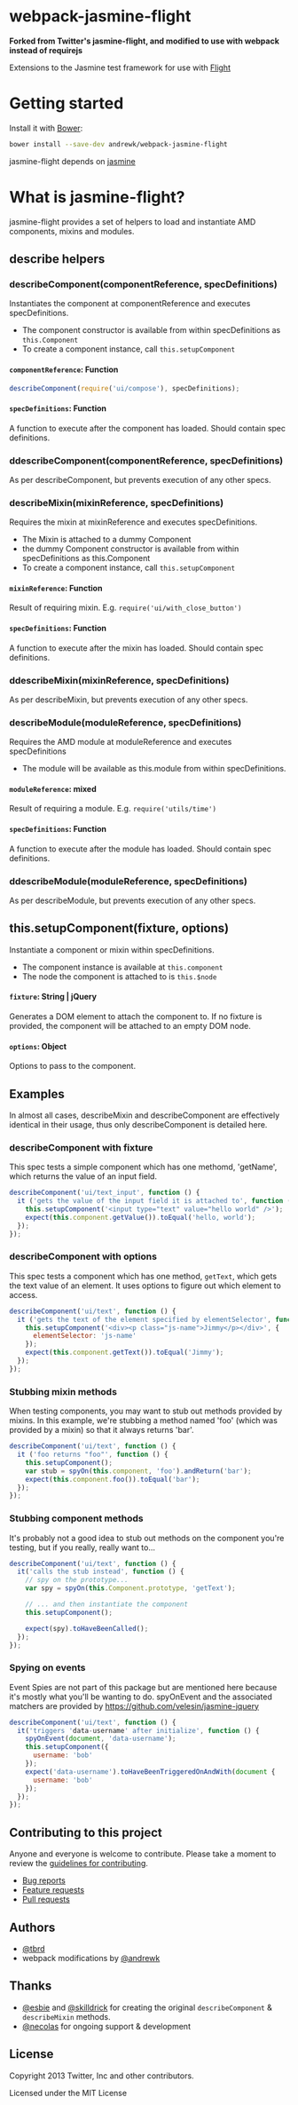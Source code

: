 # webpack-jasmine-flight
__Forked from Twitter's jasmine-flight, and modified to use with webpack instead of requirejs__

Extensions to the Jasmine test framework for use with [Flight](https://github.com/flightjs/flight)

# Getting started

Install it with [Bower](http://bower.io/):

```bash
bower install --save-dev andrewk/webpack-jasmine-flight
```

jasmine-flight depends on [jasmine](https://github.com/pivotal/jasmine)

# What is jasmine-flight?

jasmine-flight provides a set of helpers to load and instantiate AMD components, mixins and modules.

## describe helpers

### describeComponent(componentReference, specDefinitions)

Instantiates the component at componentReference and executes specDefinitions.

* The component constructor is available from within specDefinitions as `this.Component`
* To create a component instance, call `this.setupComponent`

#### `componentReference`: Function

```javascript
describeComponent(require('ui/compose'), specDefinitions);
```

#### `specDefinitions`: Function

A function to execute after the component has loaded. Should contain spec definitions.


### ddescribeComponent(componentReference, specDefinitions)

As per describeComponent, but prevents execution of any other specs.


### describeMixin(mixinReference, specDefinitions)

Requires the mixin at mixinReference and executes specDefinitions.

* The Mixin is attached to a dummy Component
* the dummy Component constructor is available from within specDefinitions as this.Component
* To create a component instance, call `this.setupComponent`


#### `mixinReference`: Function

Result of requiring mixin. E.g. `require('ui/with_close_button')`

#### `specDefinitions`: Function

A function to execute after the mixin has loaded. Should contain spec definitions.


### ddescribeMixin(mixinReference, specDefinitions)

As per describeMixin, but prevents execution of any other specs.


### describeModule(moduleReference, specDefinitions)

Requires the AMD module at moduleReference and executes specDefinitions

* The module will be available as this.module from within specDefinitions.

#### `moduleReference`: mixed

Result of requiring a module. E.g. `require('utils/time')`

#### `specDefinitions`: Function

A function to execute after the module has loaded. Should contain spec definitions.

### ddescribeModule(moduleReference, specDefinitions)

As per describeModule, but prevents execution of any other specs.


## this.setupComponent(fixture, options)

Instantiate a component or mixin within specDefinitions.

* The component instance is available at `this.component`
* The node the component is attached to is `this.$node`

#### `fixture`: String | jQuery

Generates a DOM element to attach the component to. If no fixture is provided, the component
will be attached to an empty DOM node.

#### `options`: Object

Options to pass to the component.

## Examples

In almost all cases, describeMixin and describeComponent are effectively identical in their usage,
thus only describeComponent is detailed here.

### describeComponent with fixture

This spec tests a simple component which has one methomd, 'getName', which returns the value
of an input field.

```javascript
describeComponent('ui/text_input', function () {
  it ('gets the value of the input field it is attached to', function () {
    this.setupComponent('<input type="text" value="hello world" />');
    expect(this.component.getValue()).toEqual('hello, world');
  });
});
```

### describeComponent with options

This spec tests a component which has one method, `getText`, which gets the text value of an element. It uses options to figure out which element to access.

```javascript
describeComponent('ui/text', function () {
  it ('gets the text of the element specified by elementSelector', function () {
    this.setupComponent('<div><p class="js-name">Jimmy</p></div>', {
      elementSelector: 'js-name'
    });
    expect(this.component.getText()).toEqual('Jimmy');
  });
});
```

### Stubbing mixin methods

When testing components, you may want to stub out methods provided by mixins. In this example, we're
stubbing a method named 'foo' (which was provided by a mixin) so that it always returns 'bar'.

```javascript
describeComponent('ui/text', function () {
  it ('foo returns "foo"', function () {
    this.setupComponent();
    var stub = spyOn(this.component, 'foo').andReturn('bar');
    expect(this.component.foo()).toEqual('bar');
  });
});
```

### Stubbing component methods

It's probably not a good idea to stub out methods on the component you're testing, but if you really, really want to...

```javascript
describeComponent('ui/text', function () {
  it('calls the stub instead', function () {
    // spy on the prototype...
    var spy = spyOn(this.Component.prototype, 'getText');

    // ... and then instantiate the component
    this.setupComponent();

    expect(spy).toHaveBeenCalled();
  });
});
```

### Spying on events

Event Spies are not part of this package but are mentioned here because it's mostly what you'll be wanting to do. spyOnEvent and the associated matchers are provided by https://github.com/velesin/jasmine-jquery

```javascript
describeComponent('ui/text', function () {
  it('triggers 'data-username' after initialize', function () {
    spyOnEvent(document, 'data-username');
    this.setupComponent({
      username: 'bob'
    });
    expect('data-username').toHaveBeenTriggeredOnAndWith(document {
      username: 'bob'
    });
  });
});
```

## Contributing to this project

Anyone and everyone is welcome to contribute. Please take a moment to
review the [guidelines for contributing](CONTRIBUTING.md).

* [Bug reports](CONTRIBUTING.md#bugs)
* [Feature requests](CONTRIBUTING.md#features)
* [Pull requests](CONTRIBUTING.md#pull-requests)

## Authors

* [@tbrd](http://github.com/tbrd)
* webpack modifications by [@andrewk](http://github.com/andrewk)

## Thanks

* [@esbie](http://github.com/esbie) and
  [@skilldrick](http://github.com/skilldrick) for creating the original
  `describeComponent` & `describeMixin` methods.
* [@necolas](http://github.com/necolas) for ongoing support & development

## License

Copyright 2013 Twitter, Inc and other contributors.

Licensed under the MIT License
